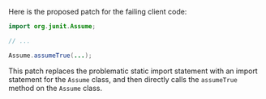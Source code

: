 Here is the proposed patch for the failing client code:

```java
import org.junit.Assume;

// ...

Assume.assumeTrue(...);
```

This patch replaces the problematic static import statement with an import statement for the `Assume` class, and then directly calls the `assumeTrue` method on the `Assume` class.